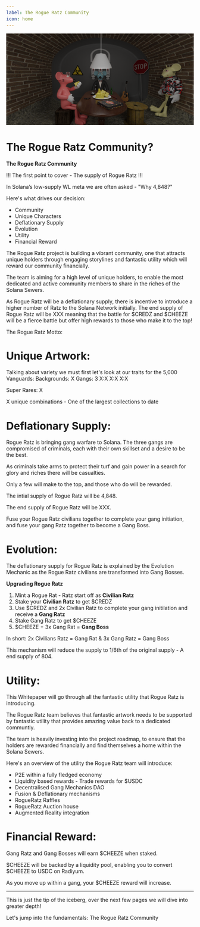 ```yaml
---
label: The Rogue Ratz Community
icon: home
---
```


![](../static/banner3.png)
# The Rogue Ratz Community?

**The Rogue Ratz Community**


!!!
The first point to cover - The supply of Rogue Ratz
!!!

In Solana’s low-supply WL meta we are often asked - "Why 4,848?"

Here's what drives our decision:

- Community
- Unique Characters
- Deflationary Supply
- Evolution
- Utility
- Financial Reward

The Rogue Ratz project is building a vibrant community, one that attracts unique holders through engaging storylines and fantastic utility which will reward our community financially.

The team is aiming for a high level of unique holders, to enable the most dedicated and active community members to share in the riches of the Solana Sewers. 

As Rogue Ratz will be a deflationary supply, there is incentive to introduce a higher number of Ratz to the Solana Network initially. The end supply of Rogue Ratz will be XXX meaning that the battle for $CREDZ and $CHEEZE will be a fierce battle but offer high rewards to those who make it to the top!

The Rogue Ratz Motto: 

# Unique Artwork:

Talking about variety we must first let's look at our traits for the 5,000 Vanguards:
Backgrounds: X
Gangs: 3 
X:X
X:X
X:X

Super Rares: X

X unique combinations - One of the largest collections to date

# Deflationary Supply:

Rogue Ratz is bringing gang warfare to Solana. The three gangs are compromised of criminals, each with their own skillset and a desire to be the best.

As criminals take arms to protect their turf and gain power in a search for glory and riches there will be casualties.

Only a few will make to the top, and those who do will be rewarded. 

The intial supply of Rogue Ratz will be 4,848.

The end supply of Rogue Ratz will be XXX.

Fuse your Rogue Ratz civilians together to complete your gang initiation, and fuse your gang Ratz together to become a Gang Boss.

# Evolution:

The deflationary supply for Rogue Ratz is explained by the Evolution Mechanic as the Rogue Ratz civilians are transformed into Gang Bosses.

**Upgrading Rogue Ratz** 

1. Mint a Rogue Rat - Ratz start off as **Civilian Ratz**
2. Stake your **Civilian Ratz** to get $CREDZ
3. Use $CREDZ and 2x Civilian Ratz to complete your gang initilation and receive a **Gang Ratz**
4. Stake Gang Ratz to get $CHEEZE
5. $CHEEZE + 3x Gang Rat = **Gang Boss**

In short: 2x Civilians Ratz = Gang Rat &  3x Gang Ratz = Gang Boss

This mechanism will reduce the supply to 1/6th of the original supply - A end supply of 804.

# Utility:

This Whitepaper will go through all the fantastic utility that Rogue Ratz is introducing.

The Rogue Ratz team believes that fantastic artwork needs to be supported by fantastic utility that provides amazing value back to a dedicated communtiy. 

The team is heavily investing into the project roadmap, to ensure that the holders are rewarded financially and find themselves a home within the Solana Sewers. 

Here's an overview of the utility the Rogue Ratz team will introduce:

- P2E within a fully fledged economy
- Liquidity based rewards - Trade rewards for $USDC
- Decentralised Gang Mechanics DAO
- Fusion & Deflationary mechanisms
- RogueRatz Raffles
- RogueRatz Auction house
- Augmented Reality integration

# Financial Reward:

Gang Ratz and Gang Bosses will earn $CHEEZE when staked.

$CHEEZE will be backed by a liquidity pool, enabling you to convert $CHEEZE to USDC on Radiyum.

As you move up within a gang, your $CHEEZE reward will increase. 

---
This is just the tip of the iceberg, over the next few pages we will dive into greater depth!

Let's jump into the fundamentals: The Rogue Ratz Community